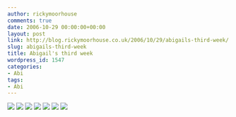 ```yaml
---
author: rickymoorhouse
comments: true
date: 2006-10-29 00:00:00+00:00
layout: post
link: http://blog.rickymoorhouse.co.uk/2006/10/29/abigails-third-week/
slug: abigails-third-week
title: Abigail's third week
wordpress_id: 1547
categories:
- Abi
tags:
- Abi
---
```



![](http://samespirit.net/ricky/images/365/2006-10-22a.png)
![](http://samespirit.net/ricky/images/365/2006-10-22b.png)
![](http://samespirit.net/ricky/images/365/2006-10-22c.png)
![](http://samespirit.net/ricky/images/365/2006-10-22d.png)
![](http://samespirit.net/ricky/images/365/2006-10-22e.png)
![](http://samespirit.net/ricky/images/365/2006-10-22f.png)
![](http://samespirit.net/ricky/images/365/2006-10-22g.png)

